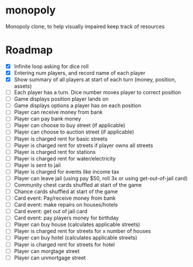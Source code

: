 # monopoly
Monopoly clone, to help visually impaired keep track of resources

# Roadmap 
- [x] Infinite loop asking for dice roll
- [x] Entering num players, and record name of each player
- [x] Show summary of all players at start of each turn (money, position, assets)
- [ ] Each player has a turn. Dice number moves player to correct position
- [ ] Game displays position player lands on
- [ ] Game displays options a player has on each position
- [ ] Player can receive money from bank
- [ ] Player can pay bank money
- [ ] Player can choose to buy street (if applicable)
- [ ] Player can choose to auction street (if applicable)
- [ ] Player is charged rent for basic streets
- [ ] Player is charged rent for streets if player owns all streets
- [ ] Player is charged rent for stations
- [ ] Player is charged rent for water/electricity
- [ ] Player is sent to jail
- [ ] Player is charged for events like income tax
- [ ] Player can leave jail (using pay $50, roll 3x or using get-out-of-jail card)
- [ ] Community chest cards shuffled at start of the game
- [ ] Chance cards shuffled at start of the game
- [ ] Card event: Pay/receive money from bank
- [ ] Card event: make repairs on houses/hotels
- [ ] Card event: get out of jail card
- [ ] Card event: pay players money for birthday
- [ ] Player can buy house (calculates applicable streets)
- [ ] Player is charged rent for streets for x number of houses
- [ ] Player can buy hotel (calculates applicable streets)
- [ ] Player is charged rent for streets for hotel
- [ ] Player can morgtage street
- [ ] Player can unmortgage street
